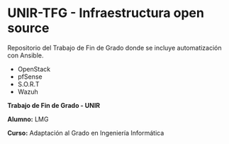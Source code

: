 # UNIR-TFG - Infraestructura open source

Repositorio del Trabajo de Fin de Grado donde se incluye automatización con Ansible.

- OpenStack
- pfSense
- S.O.R.T
- Wazuh

**Trabajo de Fin de Grado - UNIR**

**Alumno:** LMG

**Curso:** Adaptación al Grado en Ingeniería Informática